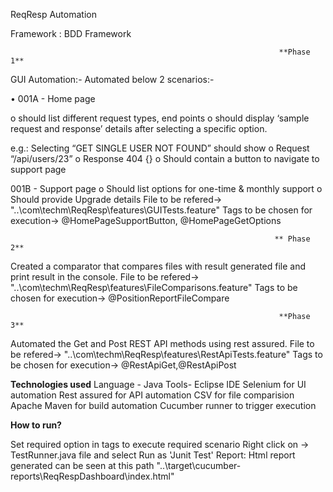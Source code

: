 ReqResp Automation

Framework : BDD Framework

                                                                **Phase 1**
                                                                
GUI Automation:-
Automated below 2 scenarios:-

• 001A - Home page 

o should list different request types, end points
o should display ‘sample request and response’ details after selecting a specific 
option. 

e.g.: Selecting “GET SINGLE USER NOT FOUND” should show 
o Request “/api/users/23”
o Response 404 {}
o Should contain a button to navigate to support page

001B - Support page
o Should list options for one-time & monthly support
o Should provide Upgrade details
File to be refered-> "..\com\techm\ReqResp\features\GUITests.feature"
Tags to be chosen for execution-> @HomePageSupportButton, @HomePageGetOptions

                                                               ** Phase 2**
                                                                
Created a comparator that compares files with result generated file and print result in the console.
File to be refered-> "..\com\techm\ReqResp\features\FileComparisons.feature"
Tags to be chosen for execution-> @PositionReportFileCompare

                                                                **Phase 3**
                                                                
Automated the Get and Post REST API methods using rest assured.
File to be refered-> "..\com\techm\ReqResp\features\RestApiTests.feature"
Tags to be chosen for execution-> @RestApiGet,@RestApiPost

**Technologies used**
Language - Java
Tools-
Eclipse IDE
Selenium for UI automation
Rest assured for API automation
CSV for file comparision
Apache Maven for build automation
Cucumber runner to trigger execution

**How to run?**

Set required option in tags to execute required scenario
Right click on -> TestRunner.java file and select Run as 'Junit Test'
Report:
Html report generated can be seen at this path "..\target\cucumber-reports\ReqRespDashboard\index.html"
